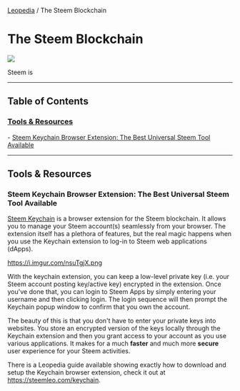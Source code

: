 [Leopedia](https://steemleo.com/leopedia) / The Steem Blockchain

<h1>The Steem Blockchain</h1>

![](https://i.imgur.com/1ar3HTU.png)

Steem is 

<hr>

<h2><span id="Table_of_Contents">Table of Contents</span></h2>

<h3><a href="#tools-and-resources">Tools & Resources</a></h3>
- <a href="#steem-keychain">Steem Keychain Browser Extension: The Best Universal Steem Tool Available</a>

<hr>

<h2><span id="tools-and-resources">Tools & Resources</span></h2>

<h3><span id="steem-keychain">Steem Keychain Browser Extension: The Best Universal Steem Tool Available</span></h3>

[Steem Keychain](https://steemleo.com/keychain) is a browser extension for the Steem blockchain. It allows you to manage your Steem account(s) seamlessly from your browser. The extension itself has a plethora of features, but the real magic happens when you use the Keychain extension to log-in to Steem web applications (dApps). 

https://i.imgur.com/nsuTgjX.png

With the keychain extension, you can keep a low-level private key (i.e. your Steem account posting key/active key) encrypted in the extension. Once you've done that, you can login to Steem Apps by simply entering your username and then clicking login. The login sequence will then prompt the Keychain popup window to confirm that you own the account.

The beauty of this is that you don't have to enter your private keys into websites. You store an encrypted version of the keys locally through the Keychain extension and then you grant access to your account as you use various applications. It makes for a much **faster** and much more **secure** user experience for your Steem activities.

There is a Leopedia guide available showing exactly how to download and setup the Keychain browser extension, check it out at https://steemleo.com/keychain.